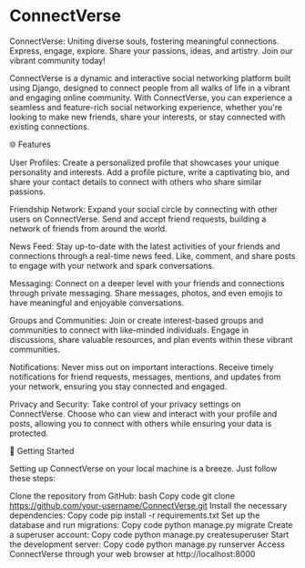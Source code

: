 # ConnectVerse
ConnectVerse: Uniting diverse souls, fostering meaningful connections. Express, engage, explore. Share your passions, ideas, and artistry. Join our vibrant community today!

ConnectVerse is a dynamic and interactive social networking platform built using Django, designed to connect people from all walks of life in a vibrant and engaging online community. With ConnectVerse, you can experience a seamless and feature-rich social networking experience, whether you're looking to make new friends, share your interests, or stay connected with existing connections.

🌐 Features

User Profiles: Create a personalized profile that showcases your unique personality and interests. Add a profile picture, write a captivating bio, and share your contact details to connect with others who share similar passions.

Friendship Network: Expand your social circle by connecting with other users on ConnectVerse. Send and accept friend requests, building a network of friends from around the world.

News Feed: Stay up-to-date with the latest activities of your friends and connections through a real-time news feed. Like, comment, and share posts to engage with your network and spark conversations.

Messaging: Connect on a deeper level with your friends and connections through private messaging. Share messages, photos, and even emojis to have meaningful and enjoyable conversations.

Groups and Communities: Join or create interest-based groups and communities to connect with like-minded individuals. Engage in discussions, share valuable resources, and plan events within these vibrant communities.

Notifications: Never miss out on important interactions. Receive timely notifications for friend requests, messages, mentions, and updates from your network, ensuring you stay connected and engaged.

Privacy and Security: Take control of your privacy settings on ConnectVerse. Choose who can view and interact with your profile and posts, allowing you to connect with others while ensuring your data is protected.

🚀 Getting Started

Setting up ConnectVerse on your local machine is a breeze. Just follow these steps:

Clone the repository from GitHub:
bash
Copy code
git clone https://github.com/your-username/ConnectVerse.git
Install the necessary dependencies:
Copy code
pip install -r requirements.txt
Set up the database and run migrations:
Copy code
python manage.py migrate
Create a superuser account:
Copy code
python manage.py createsuperuser
Start the development server:
Copy code
python manage.py runserver
Access ConnectVerse through your web browser at http://localhost:8000
